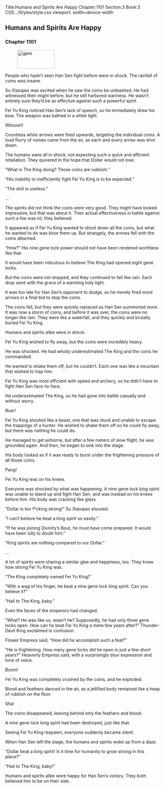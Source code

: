 Title:Humans and Spirits Are Happy 
Chapter:1101 
Section:3 
Book:3 
CSS:../Styles/style.css 
viewport: width=device-width
  
## Humans and Spirits Are Happy
### Chapter 1101
  
<figure>
	<img src="../Images/gem.gif" alt="gem" id="gem" width="120" height="60" />
</figure>
  

  
People who hadn’t seen Han Sen fight before were in shock. The rainfall of coins was insane.

Su Xiaoqiao was excited when he saw the coins be unleashed. He had witnessed their might before, but he still harbored wariness. He wasn’t entirely sure they’d be as effective against such a powerful spirit.

Fei Yu King noticed Han Sen’s lack of speech, so he immediately drew his bow. The weapon was bathed in a white light.

Whoosh!

Countless white arrows were fired upwards, targeting the individual coins. A loud flurry of noises came from the air, as each and every arrow was shot down.

The humans were all in shock, not expecting such a quick and efficient retaliation. They quivered in the hope that Dollar would not lose.

“What is The King doing? Those coins are rubbish.”

“His inability to inefficiently fight Fei Yu King is to be expected.”

“The skill is useless.”

…

The spirits did not think the coins were very good. They might have looked impressive, but that was about it. Their actual effectiveness in battle against such a foe was nil, they believed.

It appeared as if Fei Yu King wanted to shoot down all the coins, but what he wanted to do was blow them up. But strangely, the arrows fell with the coins attached.

“How?” His nine gene lock power should not have been rendered worthless like that.

It would have been ridiculous to believe The King had opened eight gene locks.

But the coins were not stopped, and they continued to fall like rain. Each drop went with the grace of a warming holy light.

It was too late for Han Sen’s opponent to dodge, so he merely fired more arrows in a final bid to stop the coins.

The coins fell, but they were quickly replaced as Han Sen summoned more. It was now a storm of coins, and before it was over, the coins were no longer like rain. They were like a waterfall, and they quickly and brutally buried Fei Yu King.

Humans and spirits alike were in shock.

Fei Yu King wished to fly away, but the coins were incredibly heavy.

He was shocked. He had wholly underestimated The King and the coins he commanded.

He wanted to shake them off, but he couldn’t. Each one was like a mountain that wished to trap him.

Fei Yu King was most efficient with speed and archery, so he didn’t have to fight Han Sen face-to-face.

He underestimated The King, so he had gone into battle casually and without worry.

Roar!

Fei Yu King shouted like a beast, one that was stuck and unable to escape the trappings of a hunter. He wished to shake them off so he could fly away, but there was nothing he could do.

He managed to get airborne, but after a few meters of slow flight, he was grounded again. And then, he began to sink into the stage.

His body looked as if it was ready to burst under the frightening pressure of all those coins.

Pang!

Fei Yu King was on his knees.

Everyone was shocked by what was happening. A nine gene lock king spirit was unable to stand up and fight Han Sen, and was instead on his knees before him. His body was cracking like glass.

“Dollar is too f*cking strong!” Su Xiaoqiao shouted.

“I can’t believe he beat a king spirit so easily.”

“If he was joining Divinity’s Bout, he must have come prepared. It would have been silly to doubt him.”

“King spirits are nothing compared to our Dollar.”

…

A lot of spirits were sharing a similar glee and happiness, too. They knew how strong Fei Yu King was.

“The King completely owned Fei Yu King!”

“With a wag of his finger, he beat a nine gene lock king spirit. Can you believe it?”

“Hail to The King, baby.”

Even the faces of the emperors had changed.

“What? He was like us, wasn’t he? Supposedly, he had only three gene locks open. How can he beat Fei Yu King a mere few years after?” Thunder-Devil King exclaimed in confusion.

Flower Empress said, “How did he accomplish such a feat?”

“He is frightening. How many gene locks did he open in just a few short years?” Heavenly Empress said, with a surprisingly dour expression and tone of voice.

Boom!

Fei Yu King was completely crushed by the coins, and he exploded.

Blood and feathers danced in the air, as a jellified body remained like a heap of rubbish on the floor.

Sha!

The coins disappeared, leaving behind only the feathers and blood.

A nine gene lock king spirit had been destroyed, just like that.

Seeing Fei Yu King respawn, everyone suddenly became silent.

When Han Sen left the stage, the humans and spirits woke up from a daze.

“Dollar beat a king spirit! Is it time for humanity to grow strong in this place?”

“Hail to The King, baby!”

Humans and spirits alike were happy for Han Sen’s victory. They both believed him to be on their side.
